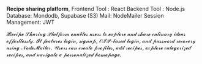 𝐑𝐞𝐜𝐢𝐩𝐞 𝐬𝐡𝐚𝐫𝐢𝐧𝐠 𝐩𝐥𝐚𝐭𝐟𝐨𝐫𝐦,
Frontend Tool :  React
Backend Tool :  Node.js 
Database:  Mondodb, Supabase (S3)
Mail:  NodeMailer
Session Management:  JWT

𝓡𝓮𝒸𝒾𝓅𝓮 𝒮𝒽𝒶𝓇𝒾𝓃𝓰 𝒫𝓁𝒶𝓉𝒻𝓸𝓇𝓂 𝓮𝓃𝒶𝒷𝓁𝓮𝓈 𝓊𝓈𝓮𝓇𝓈 𝓉𝓸 𝓮𝓍𝓅𝓁𝓸𝓇𝓮 𝒶𝓃𝒹 𝓈𝒽𝒶𝓇𝓮 𝒸𝓊𝓁𝒾𝓃𝒶𝓇𝓎 𝒾𝒹𝓮𝒶𝓈 𝓮𝒻𝒻𝓸𝓇𝓉𝓁𝓮𝓈𝓈𝓁𝓎. 𝓘𝓉 𝒻𝓮𝒶𝓉𝓊𝓇𝓮𝓈 𝓁𝓸𝓰𝒾𝓃, 𝓈𝒾𝓰𝓃𝓊𝓅, 𝒪𝒯𝒫-𝒷𝒶𝓈𝓮𝒹 𝓁𝓸𝓰𝒾𝓃, 𝒶𝓃𝒹 𝓅𝒶𝓈𝓈𝓌𝓸𝓇𝒹 𝓇𝓮𝒸𝓸𝓋𝓮𝓇𝓎 𝓊𝓈𝒾𝓃𝓰 𝒩𝓸𝒹𝓮𝓜𝒶𝒾𝓁𝓮𝓇. 𝒰𝓈𝓮𝓇𝓈 𝒸𝒶𝓃 𝒸𝓇𝓮𝒶𝓉𝓮 𝓅𝓇𝓸𝒻𝒾𝓁𝓮𝓈, 𝒶𝒹𝒹 𝓇𝓮𝒸𝒾𝓅𝓮𝓈, 𝓮𝓍𝓅𝓁𝓸𝓇𝓮 𝒸𝒶𝓉𝓮𝓰𝓸𝓇𝒾𝓏𝓮𝒹 𝓇𝓮𝒸𝒾𝓅𝓮𝓈, 𝒶𝓃𝒹 𝓃𝒶𝓋𝒾𝓰𝒶𝓉𝓮 𝒶 𝓅𝓮𝓇𝓈𝓸𝓃𝒶𝓁𝒾𝓏𝓮𝒹 𝒽𝓸𝓂𝓮𝓅𝒶𝓰𝓮.
